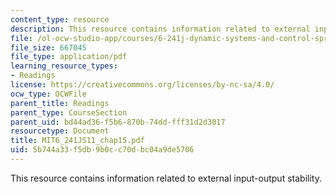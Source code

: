 ```yaml
---
content_type: resource
description: This resource contains information related to external input-output stability.
file: /ol-ocw-studio-app/courses/6-241j-dynamic-systems-and-control-spring-2011/5b744a33f5db9b0cc70dbc04a9de5706_MIT6_241JS11_chap15.pdf
file_size: 667045
file_type: application/pdf
learning_resource_types:
- Readings
license: https://creativecommons.org/licenses/by-nc-sa/4.0/
ocw_type: OCWFile
parent_title: Readings
parent_type: CourseSection
parent_uid: bd44ad36-f5b6-870b-74dd-fff31d2d3017
resourcetype: Document
title: MIT6_241JS11_chap15.pdf
uid: 5b744a33-f5db-9b0c-c70d-bc04a9de5706
---
```

This resource contains information related to external input-output stability.